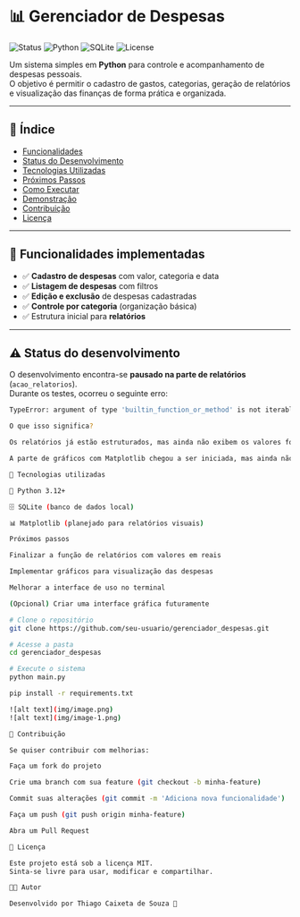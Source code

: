 # 📊 Gerenciador de Despesas

![Status](https://img.shields.io/badge/status-em%20desenvolvimento-yellow)
![Python](https://img.shields.io/badge/Python-3.12+-blue)
![SQLite](https://img.shields.io/badge/Database-SQLite-lightgrey)
![License](https://img.shields.io/badge/license-MIT-green)

Um sistema simples em **Python** para controle e acompanhamento de despesas pessoais.  
O objetivo é permitir o cadastro de gastos, categorias, geração de relatórios e visualização das finanças de forma prática e organizada.  

---

## 📑 Índice

- [Funcionalidades](#-funcionalidades-implementadas)  
- [Status do Desenvolvimento](#-status-do-desenvolvimento)  
- [Tecnologias Utilizadas](#-tecnologias-utilizadas)  
- [Próximos Passos](#-próximos-passos)  
- [Como Executar](#-como-executar-o-projeto)  
- [Demonstração](#-demonstração)  
- [Contribuição](#-contribuição)  
- [Licença](#-licença)  

---

## 🚀 Funcionalidades implementadas

- ✅ **Cadastro de despesas** com valor, categoria e data  
- ✅ **Listagem de despesas** com filtros  
- ✅ **Edição e exclusão** de despesas cadastradas  
- ✅ **Controle por categoria** (organização básica)  
- ✅ Estrutura inicial para **relatórios**  

---

## ⚠️ Status do desenvolvimento

O desenvolvimento encontra-se **pausado na parte de relatórios** (`acao_relatorios`).  
Durante os testes, ocorreu o seguinte erro:

```bash
TypeError: argument of type 'builtin_function_or_method' is not iterable

O que isso significa?

Os relatórios já estão estruturados, mas ainda não exibem os valores formatados em reais (R$)

A parte de gráficos com Matplotlib chegou a ser iniciada, mas ainda não está totalmente configurada

🔧 Tecnologias utilizadas

🐍 Python 3.12+

🗄️ SQLite (banco de dados local)

📊 Matplotlib (planejado para relatórios visuais)

Próximos passos

Finalizar a função de relatórios com valores em reais

Implementar gráficos para visualização das despesas

Melhorar a interface de uso no terminal

(Opcional) Criar uma interface gráfica futuramente

# Clone o repositório
git clone https://github.com/seu-usuario/gerenciador_despesas.git

# Acesse a pasta
cd gerenciador_despesas

# Execute o sistema
python main.py

pip install -r requirements.txt

![alt text](img/image.png)
![alt text](img/image-1.png)

🤝 Contribuição

Se quiser contribuir com melhorias:

Faça um fork do projeto

Crie uma branch com sua feature (git checkout -b minha-feature)

Commit suas alterações (git commit -m 'Adiciona nova funcionalidade')

Faça um push (git push origin minha-feature)

Abra um Pull Request

📜 Licença

Este projeto está sob a licença MIT.
Sinta-se livre para usar, modificar e compartilhar.

👨‍💻 Autor

Desenvolvido por Thiago Caixeta de Souza 🚀
